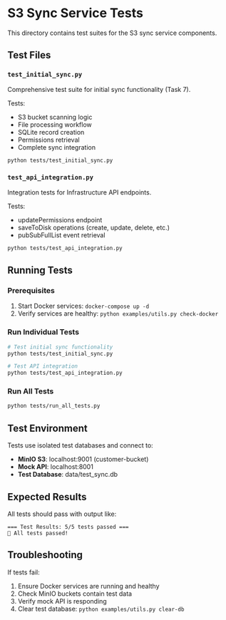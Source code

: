 # S3 Sync Service Tests

This directory contains test suites for the S3 sync service components.

## Test Files

### `test_initial_sync.py`
Comprehensive test suite for initial sync functionality (Task 7).

Tests:
- S3 bucket scanning logic
- File processing workflow
- SQLite record creation  
- Permissions retrieval
- Complete sync integration

```bash
python tests/test_initial_sync.py
```

### `test_api_integration.py`
Integration tests for Infrastructure API endpoints.

Tests:
- updatePermissions endpoint
- saveToDisk operations (create, update, delete, etc.)
- pubSubFullList event retrieval

```bash
python tests/test_api_integration.py
```

## Running Tests

### Prerequisites
1. Start Docker services: `docker-compose up -d`
2. Verify services are healthy: `python examples/utils.py check-docker`

### Run Individual Tests
```bash
# Test initial sync functionality
python tests/test_initial_sync.py

# Test API integration
python tests/test_api_integration.py
```

### Run All Tests
```bash
python tests/run_all_tests.py
```

## Test Environment

Tests use isolated test databases and connect to:
- **MinIO S3**: localhost:9001 (customer-bucket)
- **Mock API**: localhost:8001
- **Test Database**: data/test_sync.db

## Expected Results

All tests should pass with output like:
```
=== Test Results: 5/5 tests passed ===
🎉 All tests passed!
```

## Troubleshooting

If tests fail:
1. Ensure Docker services are running and healthy
2. Check MinIO buckets contain test data
3. Verify mock API is responding
4. Clear test database: `python examples/utils.py clear-db`